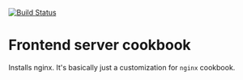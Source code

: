 [![Build Status](https://travis-ci.org/metastudio/chef-rails-frontend.png?branch=master)](https://travis-ci.org/metastudio/chef-rails-frontend)
# Frontend server cookbook

Installs nginx. It's basically just a customization for ```nginx``` cookbook.
